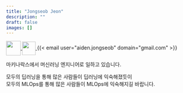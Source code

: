 ```yaml
---
title: "Jongseob Jeon"
description: ""
draft: false
images: []
---
```


<p>
  <a href=https://github.com/aiden-jeon target="_blank">
    <img align="center" width="40" height="40" src="https://github.githubassets.com/images/modules/logos_page/GitHub-Mark.png">
  </a>
  <a href=https://www.linkedin.com/in/jongseob-jeon/ target="_blank">
    <img align="center" width="37" height="37" src="https://content.linkedin.com/content/dam/me/business/en-us/amp/brand-site/v2/bg/LI-Bug.svg.original.svg">
  </a>
  {{< email user="aiden.jongseob" domain="gmail.com" >}}
</p>

마키나락스에서 머신러닝 엔지니어로 일하고 있습니다.

모두의 딥러닝을 통해 많은 사람들이 딥러닝에 익숙해졌듯이  
모두의 MLOps를 통해 많은 사람들이 MLOps에 익숙해지길 바랍니다.
